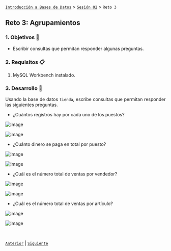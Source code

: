 [`Introducción a Bases de Datos`](../../README.md) > [`Sesión 02`](../Readme.md) > `Reto 3`
	
## Reto 3: Agrupamientos

<div style="text-align: justify;">

### 1. Objetivos :dart:

- Escribir consultas que permitan responder algunas preguntas.

### 2. Requisitos :clipboard:

1. MySQL Workbench instalado.

### 3. Desarrollo :rocket:

Usando la base de datos `tienda`, escribe consultas que permitan responder las siguientes preguntas.

	

- ¿Cuántos registros hay por cada uno de los puestos?

![image](https://user-images.githubusercontent.com/104279978/194198587-8d9787b6-7fb5-41dd-980f-c084c8fc5f93.png)

![image](https://user-images.githubusercontent.com/104279978/194442737-beacfc82-246d-4880-9e47-e7784fc9b355.png)


	
- ¿Cuánto dinero se paga en total por puesto?

![image](https://user-images.githubusercontent.com/104279978/194198662-4a3b5f76-43e9-4eb9-aad7-ebc6bb551580.png)


![image](https://user-images.githubusercontent.com/104279978/194443079-662d939c-49e3-40aa-8d6f-49cb57bb3d70.png)


- ¿Cuál es el número total de ventas por vendedor?

	
![image](https://user-images.githubusercontent.com/104279978/194198775-e7c30e82-1dfc-428f-bce6-bca09ee537ab.png)

![image](https://user-images.githubusercontent.com/104279978/194443968-1a6361f7-b67a-4823-b72e-c3ae3e9dd033.png)



- ¿Cuál es el número total de ventas por artículo?
	
	
![image](https://user-images.githubusercontent.com/104279978/194198843-3a262f8f-99dc-4a1b-8bea-bf87308e8c29.png)


![image](https://user-images.githubusercontent.com/104279978/194444355-b80786e0-62c3-42a6-b00a-e74008642cdf.png)


<br/>

[`Anterior`](../Ejemplo-03/Readme.md) | [`Siguiente`](../Readme.md)         

</div>
